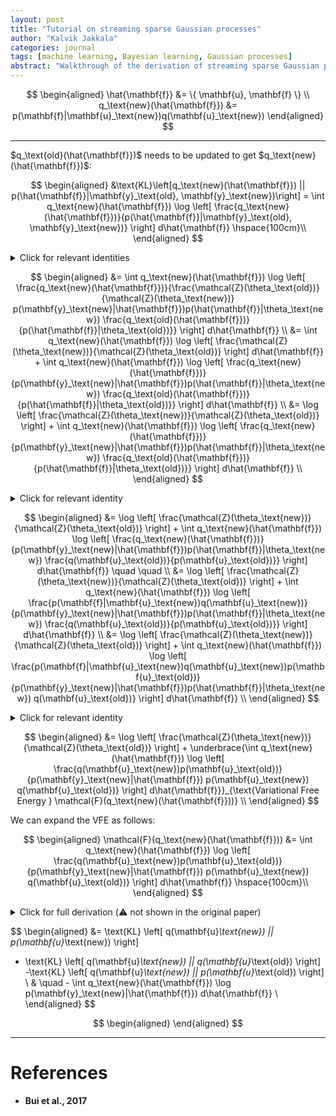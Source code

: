 ```yaml
---
layout: post
title: "Tutorial on streaming sparse Gaussian processes"
author: "Kalvik Jakkala"
categories: journal
tags: [machine learning, Bayesian learning, Gaussian processes]
abstract: "Walkthrough of the derivation of streaming sparse Gaussian processes [Bui et al., 2017]."
---
```


$$
\begin{aligned}
\hat{\mathbf{f}} &= \{ \mathbf{u}, \mathbf{f} \} \\
q_\text{new}(\hat{\mathbf{f}}) &= p(\mathbf{f}|\mathbf{u}_\text{new})q(\mathbf{u}_\text{new})
\end{aligned}
$$

---

$q_\text{old}(\hat{\mathbf{f}})$ needs to be updated to get $q_\text{new}(\hat{\mathbf{f}})$:

$$
\begin{aligned}
&\text{KL}\left[q_\text{new}(\hat{\mathbf{f}}) || p(\hat{\mathbf{f}}|\mathbf{y}_\text{old}, \mathbf{y}_\text{new})\right] = \int q_\text{new}(\hat{\mathbf{f}}) \log \left[ \frac{q_\text{new}(\hat{\mathbf{f}})}{p(\hat{\mathbf{f}}|\mathbf{y}_\text{old}, \mathbf{y}_\text{new})} \right] d\hat{\mathbf{f}} \hspace{100cm}\\
\end{aligned}
$$

<details markdown=1>
  <summary>Click for relevant identities</summary>  
---
$$
\begin{aligned}
p(\hat{\mathbf{f}}|\mathbf{y}_\text{old}) &= \frac{p(\mathbf{y}_\text{old}|\hat{\mathbf{f}})p(\hat{\mathbf{f}}|\theta_\text{old})}{\mathcal{Z}(\theta_\text{old})} \\
\implies p(\mathbf{y}_\text{old}|\hat{\mathbf{f}}) &= \frac{q_\text{old}(\hat{\mathbf{f}})\mathcal{Z}(\theta_\text{old})}{p(\hat{\mathbf{f}}|\theta_\text{old})} \\ \\
p(\hat{\mathbf{f}}|\mathbf{y}_\text{old}, \mathbf{y}_\text{new}) &= \frac{p(\mathbf{y}_\text{old}|\hat{\mathbf{f}})p(\mathbf{y}_\text{new}|\hat{\mathbf{f}})p(\hat{\mathbf{f}}|\theta_\text{new})}{\mathcal{Z}(\theta_\text{new})} \\
&= \frac{q_\text{old}(\hat{\mathbf{f}})\mathcal{Z}(\theta_\text{old})}{p(\hat{\mathbf{f}}|\theta_\text{old})} \frac{p(\mathbf{y}_\text{new}|\hat{\mathbf{f}})p(\hat{\mathbf{f}}|\theta_\text{new})}{\mathcal{Z}(\theta_\text{new})} \\
&= \frac{\mathcal{Z}(\theta_\text{old})}{\mathcal{Z}(\theta_\text{new})} p(\mathbf{y}_\text{new}|\hat{\mathbf{f}})p(\hat{\mathbf{f}}|\theta_\text{new}) \frac{q_\text{old}(\hat{\mathbf{f}})}{p(\hat{\mathbf{f}}|\theta_\text{old})} \\ \\
\end{aligned}
$$

---

</details>

$$
\begin{aligned}
&= \int q_\text{new}(\hat{\mathbf{f}}) \log \left[ \frac{q_\text{new}(\hat{\mathbf{f}})}{\frac{\mathcal{Z}(\theta_\text{old})}{\mathcal{Z}(\theta_\text{new})} p(\mathbf{y}_\text{new}|\hat{\mathbf{f}})p(\hat{\mathbf{f}}|\theta_\text{new}) \frac{q_\text{old}(\hat{\mathbf{f}})}{p(\hat{\mathbf{f}}|\theta_\text{old})}} \right] d\hat{\mathbf{f}} \\
&= \int q_\text{new}(\hat{\mathbf{f}}) \log \left[ \frac{\mathcal{Z}(\theta_\text{new})}{\mathcal{Z}(\theta_\text{old})} \right] d\hat{\mathbf{f}} + \int q_\text{new}(\hat{\mathbf{f}}) \log \left[ \frac{q_\text{new}(\hat{\mathbf{f}})}{p(\mathbf{y}_\text{new}|\hat{\mathbf{f}})p(\hat{\mathbf{f}}|\theta_\text{new}) \frac{q_\text{old}(\hat{\mathbf{f}})}{p(\hat{\mathbf{f}}|\theta_\text{old})}} \right] d\hat{\mathbf{f}} \\
&= \log \left[ \frac{\mathcal{Z}(\theta_\text{new})}{\mathcal{Z}(\theta_\text{old})} \right] + \int q_\text{new}(\hat{\mathbf{f}}) \log \left[ \frac{q_\text{new}(\hat{\mathbf{f}})}{p(\mathbf{y}_\text{new}|\hat{\mathbf{f}})p(\hat{\mathbf{f}}|\theta_\text{new}) \frac{q_\text{old}(\hat{\mathbf{f}})}{p(\hat{\mathbf{f}}|\theta_\text{old})}} \right] d\hat{\mathbf{f}} \\
\end{aligned}
$$

<details markdown=1>
  <summary>Click for relevant identity</summary>  
---
$$
\require{cancel}
\begin{aligned}
\frac{q_\text{old}(\hat{\mathbf{f}})}{p(\hat{\mathbf{f}}|\theta_\text{old})} = \frac{\cancel{p(\mathbf{f}|\mathbf{u}_\text{old})}q(\mathbf{u}_\text{old})}{\cancel{p(\mathbf{f}|\mathbf{u}_\text{old})}p(\mathbf{u}_\text{old})} = \frac{q(\mathbf{u}_\text{old})}{p(\mathbf{u}_\text{old})}
\end{aligned}
$$

---

</details>

$$
\begin{aligned}
&= \log \left[ \frac{\mathcal{Z}(\theta_\text{new})}{\mathcal{Z}(\theta_\text{old})} \right] + \int q_\text{new}(\hat{\mathbf{f}}) \log \left[ \frac{q_\text{new}(\hat{\mathbf{f}})}{p(\mathbf{y}_\text{new}|\hat{\mathbf{f}})p(\hat{\mathbf{f}}|\theta_\text{new}) \frac{q(\mathbf{u}_\text{old})}{p(\mathbf{u}_\text{old})}} \right] d\hat{\mathbf{f}} \quad \quad \\
&= \log \left[ \frac{\mathcal{Z}(\theta_\text{new})}{\mathcal{Z}(\theta_\text{old})} \right] + \int q_\text{new}(\hat{\mathbf{f}}) \log \left[ \frac{p(\mathbf{f}|\mathbf{u}_\text{new})q(\mathbf{u}_\text{new})}{p(\mathbf{y}_\text{new}|\hat{\mathbf{f}})p(\hat{\mathbf{f}}|\theta_\text{new}) \frac{q(\mathbf{u}_\text{old})}{p(\mathbf{u}_\text{old})}} \right] d\hat{\mathbf{f}} \\
&= \log \left[ \frac{\mathcal{Z}(\theta_\text{new})}{\mathcal{Z}(\theta_\text{old})} \right] + \int q_\text{new}(\hat{\mathbf{f}}) \log \left[ \frac{p(\mathbf{f}|\mathbf{u}_\text{new})q(\mathbf{u}_\text{new})p(\mathbf{u}_\text{old})}{p(\mathbf{y}_\text{new}|\hat{\mathbf{f}})p(\hat{\mathbf{f}}|\theta_\text{new}) q(\mathbf{u}_\text{old})} \right] d\hat{\mathbf{f}} \\
\end{aligned}
$$

<details markdown=1>
  <summary>Click for relevant identity</summary>  
---
$$
\begin{aligned}
p(\hat{\mathbf{f}}|\theta_\text{new}) &= p(\mathbf{f}|\mathbf{u}_\text{new})p(\mathbf{u}_\text{new}) \\
\implies \frac{p(\hat{\mathbf{f}}|\theta_\text{new})}{p(\mathbf{f}|\mathbf{u}_\text{new})} &= p(\mathbf{u}_\text{new}) \\
\implies \frac{p(\mathbf{f}|\mathbf{u}_\text{new})}{p(\hat{\mathbf{f}}|\theta_\text{new})} &= \frac{1}{p(\mathbf{u}_\text{new})} \\
\end{aligned}
$$

---

</details>

$$
\begin{aligned}
&= \log \left[ \frac{\mathcal{Z}(\theta_\text{new})}{\mathcal{Z}(\theta_\text{old})} \right] + \underbrace{\int q_\text{new}(\hat{\mathbf{f}}) \log \left[ \frac{q(\mathbf{u}_\text{new})p(\mathbf{u}_\text{old})}{p(\mathbf{y}_\text{new}|\hat{\mathbf{f}}) p(\mathbf{u}_\text{new}) q(\mathbf{u}_\text{old})} \right] d\hat{\mathbf{f}}}_{\text{Variational Free Energy } \mathcal{F}(q_\text{new}(\hat{\mathbf{f}}))} \\
\end{aligned}
$$

We can expand the VFE as follows:

$$
\begin{aligned}
\mathcal{F}(q_\text{new}(\hat{\mathbf{f}})) &= \int q_\text{new}(\hat{\mathbf{f}}) \log \left[ \frac{q(\mathbf{u}_\text{new})p(\mathbf{u}_\text{old})}{p(\mathbf{y}_\text{new}|\hat{\mathbf{f}}) p(\mathbf{u}_\text{new}) q(\mathbf{u}_\text{old})} \right] d\hat{\mathbf{f}} \hspace{100cm}\\
\end{aligned}
$$

<details markdown=1>
  <summary>Click for full derivation (⚠️ not shown in the original paper)</summary>  
---

$$
\begin{aligned}
&= \int p(\mathbf{f}|\mathbf{u}_\text{new})q(\mathbf{u}_\text{new}) \log \left[ \frac{q(\mathbf{u}_\text{new})}{p(\mathbf{u}_\text{new})}\frac{p(\mathbf{u}_\text{old})}{q(\mathbf{u}_\text{old})} \right] d\mathbf{f}d\mathbf{u}_\text{new} - \int q_\text{new}(\hat{\mathbf{f}}) \log p(\mathbf{y}_\text{new}|\hat{\mathbf{f}}) d\hat{\mathbf{f}} \\
&= \int \underbrace{p(\mathbf{f}|\mathbf{u}_\text{new})d\mathbf{f}}_{=1} q(\mathbf{u}_\text{new}) \log \left[ \frac{q(\mathbf{u}_\text{new})}{p(\mathbf{u}_\text{new})}\frac{p(\mathbf{u}_\text{old})}{q(\mathbf{u}_\text{old})} \right] d\mathbf{u}_\text{new} - \int q_\text{new}(\hat{\mathbf{f}}) \log p(\mathbf{y}_\text{new}|\hat{\mathbf{f}}) d\hat{\mathbf{f}} \\
&= \int q(\mathbf{u}_\text{new}) \log \left[ \frac{q(\mathbf{u}_\text{new})}{p(\mathbf{u}_\text{new})} \right] d\mathbf{u}_\text{new} + \int q(\mathbf{u}_\text{new}) \log \left[ \frac{p(\mathbf{u}_\text{old})}{q(\mathbf{u}_\text{old})} \right] d\mathbf{u}_\text{new} - \int q_\text{new}(\hat{\mathbf{f}}) \log p(\mathbf{y}_\text{new}|\hat{\mathbf{f}}) d\hat{\mathbf{f}} \\
&= \text{KL} \left[ q(\mathbf{u}_\text{new}) || p(\mathbf{u}_\text{new}) \right] + \int q(\mathbf{u}_\text{new}) \log \left[ \frac{p(\mathbf{u}_\text{old})}{q(\mathbf{u}_\text{old})}\frac{q(\mathbf{u}_\text{new})}{q(\mathbf{u}_\text{new})} \right] d\mathbf{u}_\text{new} - \int q_\text{new}(\hat{\mathbf{f}}) \log p(\mathbf{y}_\text{new}|\hat{\mathbf{f}}) d\hat{\mathbf{f}} \\
&= \text{KL} \left[ q(\mathbf{u}_\text{new}) || p(\mathbf{u}_\text{new}) \right] + 
\int q(\mathbf{u}_\text{new}) \log \left[ \frac{q(\mathbf{u}_\text{new})}{q(\mathbf{u}_\text{old})} \right] d\mathbf{u}_\text{new} 
-\int q(\mathbf{u}_\text{new}) \log \left[ \frac{q(\mathbf{u}_\text{new})}{p(\mathbf{u}_\text{old})} \right] d\mathbf{u}_\text{new} \\
& \quad - \int q_\text{new}(\hat{\mathbf{f}}) \log p(\mathbf{y}_\text{new}|\hat{\mathbf{f}}) d\hat{\mathbf{f}} \\
\end{aligned}
$$

---

</details>

$$
\begin{aligned}
&= \text{KL} \left[ q(\mathbf{u}_\text{new}) || p(\mathbf{u}_\text{new}) \right] 
+ \text{KL} \left[ q(\mathbf{u}_\text{new}) || q(\mathbf{u}_\text{old}) \right]
-\text{KL} \left[ q(\mathbf{u}_\text{new}) || p(\mathbf{u}_\text{old}) \right] \\
& \quad - \int q_\text{new}(\hat{\mathbf{f}}) \log p(\mathbf{y}_\text{new}|\hat{\mathbf{f}}) d\hat{\mathbf{f}} \\
\end{aligned}
$$

$$
\begin{aligned}
\end{aligned}
$$

---

# References

* <a href="https://proceedings.neurips.cc/paper/2017/hash/f31b20466ae89669f9741e047487eb37-Abstract.html" style="text-decoration: none;font-weight:bold;">Bui et al., 2017</a>
